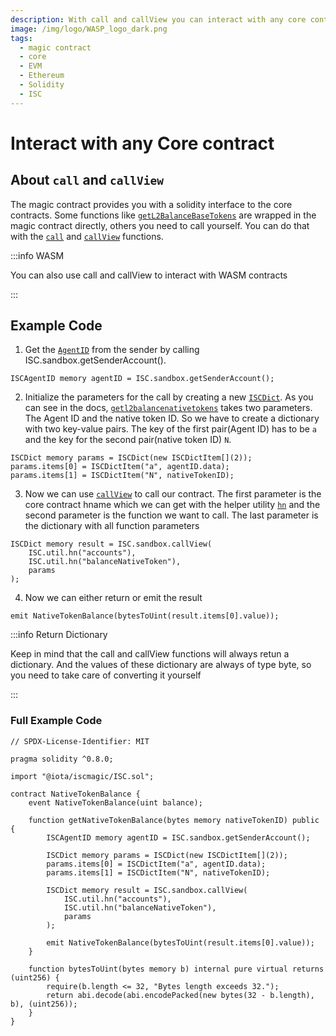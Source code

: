 ```yaml
---
description: With call and callView you can interact with any core contract
image: /img/logo/WASP_logo_dark.png
tags:
  - magic contract
  - core
  - EVM
  - Ethereum
  - Solidity
  - ISC
---
```


# Interact with any Core contract

## About `call` and `callView`

The magic contract provides you with a solidity interface to the core contracts. Some functions like [`getL2BalanceBaseTokens`](../../reference/magic-contract/ISCAccounts.md#getl2balancebasetokens) are wrapped in the magic contract directly, others you need to call yourself. You can do that with the [`call`](../../reference/magic-contract/ISCSandbox.md#call) and [`callView`](../../reference/magic-contract/ISCSandbox.md#callview) functions.

:::info WASM

You can also use call and callView to interact with WASM contracts

:::

## Example Code

1. Get the [`AgentID`](../../explanations/how-accounts-work/) from the sender by calling ISC.sandbox.getSenderAccount().

```solidity
ISCAgentID memory agentID = ISC.sandbox.getSenderAccount();
```

2. Initialize the parameters for the call by creating a new [`ISCDict`](../../reference/magic-contract/ISCTypes.md#iscdict). As you can see in the docs, [`getl2balancenativetokens`](../../reference/magic-contract/ISCAccounts.md#getl2balancenativetokens) takes two parameters. The Agent ID and the native token ID. So we have to create a dictionary with two key-value pairs. The key of the first pair(Agent ID) has to be `a` and the key for the second pair(native token ID) `N`.

```solidity
ISCDict memory params = ISCDict(new ISCDictItem[](2));
params.items[0] = ISCDictItem("a", agentID.data);
params.items[1] = ISCDictItem("N", nativeTokenID);
```

3. Now we can use [`callView`](../../reference/magic-contract/ISCSandbox.md#callview) to call our contract. The first parameter is the core contract hname which we can get with the helper utility [`hn`](../../reference/magic-contract/ISCUtil.md#hn) and the second parameter is the function we want to call. The last parameter is the dictionary with all function parameters

```solidity
ISCDict memory result = ISC.sandbox.callView(
    ISC.util.hn("accounts"),
    ISC.util.hn("balanceNativeToken"),
    params
);
```

4. Now we can either return or emit the result

```solidity
emit NativeTokenBalance(bytesToUint(result.items[0].value));
```

:::info Return Dictionary

Keep in mind that the call and callView functions will always retun a dictionary. And the values of these dictionary are always of type byte, so you need to take care of converting it yourself

:::

### Full Example Code 

```solidity
// SPDX-License-Identifier: MIT

pragma solidity ^0.8.0;

import "@iota/iscmagic/ISC.sol";

contract NativeTokenBalance {
    event NativeTokenBalance(uint balance);

    function getNativeTokenBalance(bytes memory nativeTokenID) public {
        ISCAgentID memory agentID = ISC.sandbox.getSenderAccount();

        ISCDict memory params = ISCDict(new ISCDictItem[](2));
        params.items[0] = ISCDictItem("a", agentID.data);
        params.items[1] = ISCDictItem("N", nativeTokenID);

        ISCDict memory result = ISC.sandbox.callView(
            ISC.util.hn("accounts"),
            ISC.util.hn("balanceNativeToken"),
            params
        );

        emit NativeTokenBalance(bytesToUint(result.items[0].value));
    }

    function bytesToUint(bytes memory b) internal pure virtual returns (uint256) {
        require(b.length <= 32, "Bytes length exceeds 32.");
        return abi.decode(abi.encodePacked(new bytes(32 - b.length), b), (uint256));
    }
}
```
